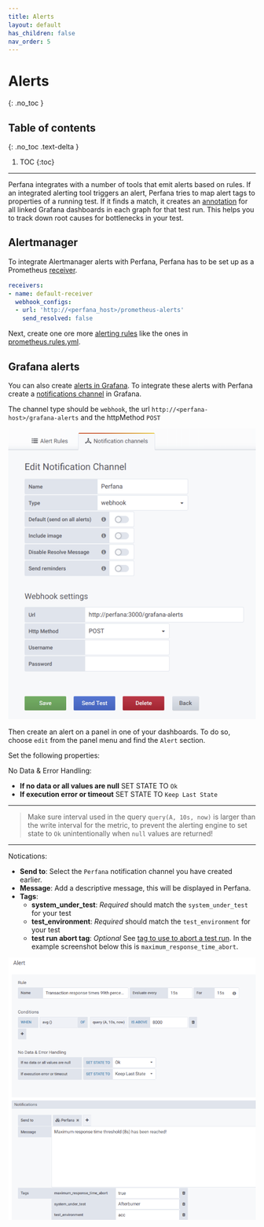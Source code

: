 ```yaml
---
title: Alerts
layout: default
has_children: false
nav_order: 5
---
```


# Alerts
{: .no_toc }

## Table of contents
{: .no_toc .text-delta }

1. TOC
{:toc}


---

Perfana integrates with a number of tools that emit alerts based on rules. If an integrated alerting tool triggers an alert, Perfana tries to map alert tags to properties of a running test. If it finds a match, it creates an [annotation](https://grafana.com/docs/grafana/latest/reference/annotations/) for all linked Grafana dashboards in each graph for that test run. This helps you to track down root causes for bottlenecks in your test.

## Alertmanager

To integrate Alertmanager alerts with Perfana, Perfana has to be set up as a Prometheus [receiver](https://prometheus.io/docs/alerting/configuration/#receiver).

```yaml
receivers:
- name: default-receiver
  webhook_configs:
  - url: 'http://<perfana_host>/prometheus-alerts'
    send_resolved: false

``` 

Next, create one ore more [alerting rules](https://prometheus.io/docs/prometheus/latest/configuration/alerting_rules/) like the ones in [prometheus.rules.yml](https://github.com/perfana/perfana-demo/blob/master/prometheus-config/prometheus.rules.yml).

## Grafana alerts

You can also create [alerts in Grafana](https://grafana.com/docs/grafana/latest/alerting/rules/). To integrate these alerts with Perfana create a [notifications channel](https://grafana.com/docs/grafana/latest/alerting/notifications/) in Grafana.

The channel type should be `webhook`, the url `http://<perfana-host>/grafana-alerts` and the httpMethod `POST`

![Notications channel](/docs/images/notifications-channel.png)

Then create an alert on a panel in one of your dashboards. To do so, choose `edit` from the panel menu and find the `Alert` section.

Set the following properties:

No Data & Error Handling:
* **If no data or all values are null** SET STATE TO `Ok`
* **If execution error or timeout** SET STATE TO `Keep Last State`

--- 

> Make sure interval used in the query `query(A, 10s, now)` is larger than the write interval for the metric, to prevent the alerting engine to set state to `Ok` unintentionally when `null` values are returned!

---

Notications:

* **Send to**: Select the `Perfana` notification channel you have created earlier. 
* **Message**: Add a descriptive message, this will be displayed in Perfana.
* **Tags**: 
  * **system_under_test**: *Required* should match the `system_under_test` for your test  
  * **test_environment**: *Required*  should match the `test_environment` for your test
  * **test run abort tag**: *Optional* See [tag to use to abort a test run](/docs/testconfiguration/testconfiguration.html#abort-alert-tags). In the example screenshot below this is `maximum_response_time_abort`. 
  
![Alert](/docs/images/alert.png)
